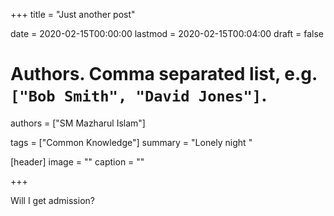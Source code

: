 +++
title = "Just another post"

date = 2020-02-15T00:00:00
lastmod = 2020-02-15T00:04:00
draft = false

# Authors. Comma separated list, e.g. `["Bob Smith", "David Jones"]`.
authors = ["SM Mazharul Islam"]

tags = ["Common Knowledge"]
summary = "Lonely night  "

[header]
image = ""
caption = ""

+++

Will I get admission?
